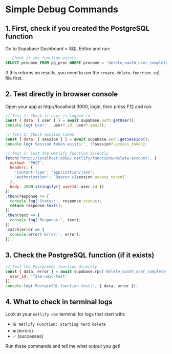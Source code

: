 # Simple Debug Commands

## 1. First, check if you created the PostgreSQL function

Go to Supabase Dashboard > SQL Editor and run:

```sql
-- Check if the function exists
SELECT proname FROM pg_proc WHERE proname = 'delete_oauth_user_complete';
```

If this returns no results, you need to run the `create-delete-function.sql` file first.

## 2. Test directly in browser console

Open your app at http://localhost:3000, login, then press F12 and run:

```javascript
// Test 1: Check if user is logged in
const { data: { user } } = await supabase.auth.getUser();
console.log('User:', user?.id, user?.email);

// Test 2: Check session token
const { data: { session } } = await supabase.auth.getSession();
console.log('Session token exists:', !!session?.access_token);

// Test 3: Test the Netlify function directly
fetch('http://localhost:8888/.netlify/functions/delete-account', {
  method: 'POST',
  headers: {
    'Content-Type': 'application/json',
    'Authorization': `Bearer ${session.access_token}`
  },
  body: JSON.stringify({ userId: user.id })
})
.then(response => {
  console.log('Status:', response.status);
  return response.text();
})
.then(text => {
  console.log('Response:', text);
})
.catch(error => {
  console.error('Error:', error);
});
```

## 3. Check the PostgreSQL function (if it exists)

```javascript
// Test the PostgreSQL function directly
const { data, error } = await supabase.rpc('delete_oauth_user_complete', {
  user_id: 'fake-uuid-test'
});
console.log('PostgreSQL function test:', { data, error });
```

## 4. What to check in terminal logs

Look at your `netlify dev` terminal for logs that start with:
- `🗑️ Netlify Function: Starting hard delete`
- `❌` (errors)
- `✅` (successes)

Run these commands and tell me what output you get!